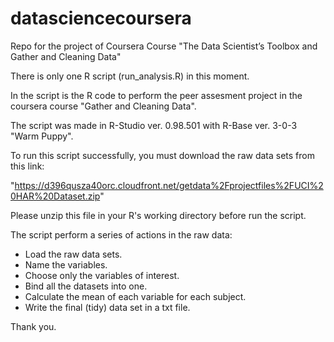 datasciencecoursera
===================

Repo for the project of Coursera Course "The Data Scientist’s Toolbox and Gather and Cleaning Data"

There is only one R script (run_analysis.R) in this moment.

In the script is the R code to perform the peer assesment project in the coursera course "Gather and Cleaning Data".

The script was made in R-Studio ver. 0.98.501 with R-Base ver. 3-0-3 "Warm Puppy".

To run this script successfully, you must download the raw data sets from this link:

"https://d396qusza40orc.cloudfront.net/getdata%2Fprojectfiles%2FUCI%20HAR%20Dataset.zip"

Please unzip this file in your R's working directory before run the script.


The script perform a series of actions in the raw data:

- Load the raw data sets.
- Name the variables.
- Choose only the variables of interest.
- Bind all the datasets into one.
- Calculate the mean of each variable for each subject.
- Write the final (tidy) data set in a txt file.


Thank you.

